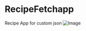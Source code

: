 # RecipeFetchapp
Recipe App for custom json 
![Image](https://github.com/user-attachments/assets/4e76250c-d61e-4465-8694-30fe1a7e0fb1)
